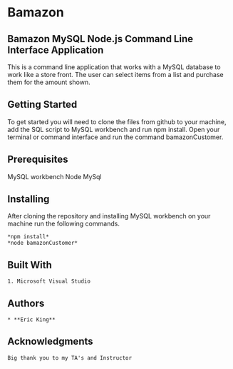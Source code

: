 # Bamazon

## Bamazon MySQL Node.js Command Line Interface Application

This is a command line application that works with a MySQL database to work like a store front. The user can select items from a list and purchase them for the amount shown.

## Getting Started

To get started you will need to clone the files from github to your machine, add the SQL script to MySQL workbench and run npm install. Open your terminal or command interface and run the command bamazonCustomer.

## Prerequisites

MySQL workbench
Node
MySql

## Installing

After cloning the repository and installing MySQL workbench on your machine run the following commands.

    *npm install*
    *node bamazonCustomer*

## Built With
    1. Microsoft Visual Studio

## Authors
    * **Eric King**

## Acknowledgments

    Big thank you to my TA's and Instructor
